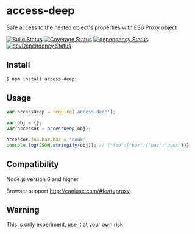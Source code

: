 # access-deep
Safe access to the nested object's properties with ES6 Proxy object

<a href="https://travis-ci.org/forceuser/access-deep" target="_blank">![Build Status](https://travis-ci.org/forceuser/access-deep.svg?branch=master)</a>
<a href="https://coveralls.io/github/forceuser/access-deep?branch=master" target="_blank">![Coverage Status](https://coveralls.io/repos/github/forceuser/access-deep/badge.svg?branch=master)</a>
<a href="https://david-dm.org/forceuser/access-deep" target="_blank">![dependency Status](https://david-dm.org/forceuser/access-deep.svg)</a>
<a href="https://david-dm.org/forceuser/access-deep#info=devDependencies" target="_blank">![devDependency Status](https://david-dm.org/forceuser/access-deep/dev-status.svg)</a>

## Install

```bash
$ npm install access-deep
```

## Usage

```js
var accessDeep = require('access-deep');

var obj = {};
var accessor = accessDeep(obj);

accessor.foo.bar.baz = 'quux';
console.log(JSON.stringify(obj)); // {"foo":{"bar":{"baz":"quux"}}}

```

## Compatibility

Node.js version 6 and higher

Browser support http://caniuse.com/#feat=proxy

## Warning

This is only experiment, use it at your own risk
